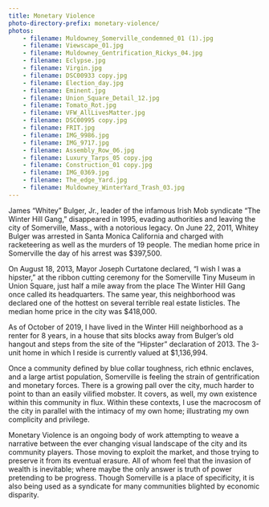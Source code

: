 ```yaml
---
title: Monetary Violence
photo-directory-prefix: monetary-violence/
photos:
    - filename: Muldowney_Somerville_condemned_01 (1).jpg
    - filename: Viewscape_01.jpg
    - filename: Muldowney_Gentrification_Rickys_04.jpg
    - filename: Eclypse.jpg
    - filename: Virgin.jpg
    - filename: DSC00933 copy.jpg
    - filename: Election_day.jpg
    - filename: Eminent.jpg
    - filename: Union_Square_Detail_12.jpg
    - filename: Tomato_Rot.jpg
    - filename: VFW_AllLivesMatter.jpg
    - filename: DSC00995 copy.jpg
    - filename: FRIT.jpg
    - filename: IMG_9986.jpg
    - filename: IMG_9717.jpg
    - filename: Assembly_Row_06.jpg
    - filename: Luxury_Tarps_05 copy.jpg
    - filename: Construction_01 copy.jpg
    - filename: IMG_0369.jpg
    - filename: The_edge_Yard.jpg
    - filename: Muldowney_WinterYard_Trash_03.jpg
---
```


James “Whitey” Bulger, Jr., leader of the infamous Irish Mob syndicate “The Winter Hill Gang,” disappeared in 1995, evading authorities and leaving the city of Somerville, Mass., with a notorious legacy. On June 22, 2011, Whitey Bulger was arrested in Santa Monica California and charged with racketeering as well as the murders of 19 people. The median home price in Somerville the day of his arrest was $397,500.

On August 18, 2013, Mayor Joseph Curtatone declared, “I wish I was a hipster,” at the ribbon cutting ceremony for the Somerville Tiny Museum in Union Square, just half a mile away from the place The Winter Hill Gang once called its headquarters. The same year, this neighborhood was declared one of the hottest on several terrible real estate listicles. The median home price in the city was $418,000.

As of October of 2019, I have lived in the Winter Hill neighborhood as a renter for 8 years, in a house that sits blocks away from Bulger’s old hangout and steps from the site of the “Hipster” declaration of 2013.  The 3-unit home in which I reside is currently valued at $1,136,994.  

Once a community defined by blue collar toughness, rich ethnic enclaves, and a large artist population, Somerville is feeling the strain of gentrification and monetary forces. There is a growing pall over the city, much harder to point to than an easily vilified mobster. It covers, as well, my own existence within this community in flux. Within these contexts, I use the macrocosm of the city in parallel with the intimacy of my own home; illustrating my own complicity and privilege.

Monetary Violence is an ongoing body of work attempting to weave a narrative between the ever changing visual landscape of the city and its community players. Those moving to exploit the market, and those trying to preserve it from its eventual erasure. All of whom feel that the invasion of wealth is inevitable; where maybe the only answer is truth of power pretending to be progress. Though Somerville is a place of specificity, it is also being used as a syndicate for many communities blighted by economic disparity.
